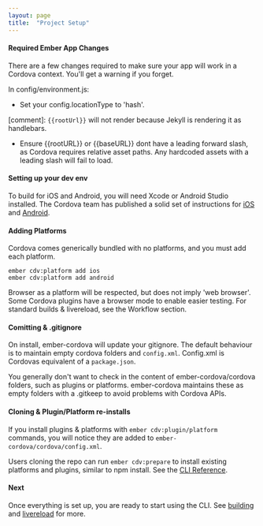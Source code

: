 ```yaml
---
layout: page
title:  "Project Setup"
---
```


#### Required Ember App Changes

There are a few changes required to make sure your app will work in a Cordova context. You'll get a warning if you forget.

In config/environment.js:

- Set your config.locationType to 'hash'.

[comment]: `{{rootUrl}}` will not render because Jekyll is rendering it as handlebars.
- Ensure &#123;&#123;rootURL&#125;&#125; or &#123;&#123;baseURL&#125;&#125; dont have a leading forward slash, as Cordova requires relative asset paths. Any hardcoded assets with a leading slash will fail to load.

#### Setting up your dev env

To build for iOS and Android, you will need Xcode or Android Studio installed.
The Cordova team has published a solid set of instructions for [iOS](https://cordova.apache.org/docs/en/latest/guide/platforms/ios/index.html) and [Android](https://cordova.apache.org/docs/en/latest/guide/platforms/android/index.html).

#### Adding Platforms

Cordova comes generically bundled with no platforms, and you must add
each platform.

```cli
ember cdv:platform add ios
ember cdv:platform add android
```

Browser as a platform will be respected, but does not imply 'web
browser'. Some Cordova plugins have a browser mode to enable easier
testing. For standard builds & livereload, see the Workflow section.

#### Comitting & .gitignore

On install, ember-cordova will update your gitignore. The default behaviour is to maintain empty cordova folders and `config.xml`. Config.xml is Cordovas equivalent of a `package.json`.

You generally don't want to check in the content of ember-cordova/cordova folders, such as plugins or platforms. ember-cordova maintains these as empty folders with a .gitkeep to avoid problems with Cordova APIs.

#### Cloning & Plugin/Platform re-installs

If you install plugins & platforms with `ember cdv:plugin/platform`
commands, you will notice they are added to `ember-cordova/cordova/config.xml`.

Users cloning the repo can run `ember cdv:prepare` to install existing
platforms and plugins, similar to npm install. See the [CLI
Reference](/pages/cli).

#### Next

Once everything is set up, you are ready to start using the CLI. See [building](/pages/workflow/building) and [livereload](/pages/workflow/livereload) for more.

